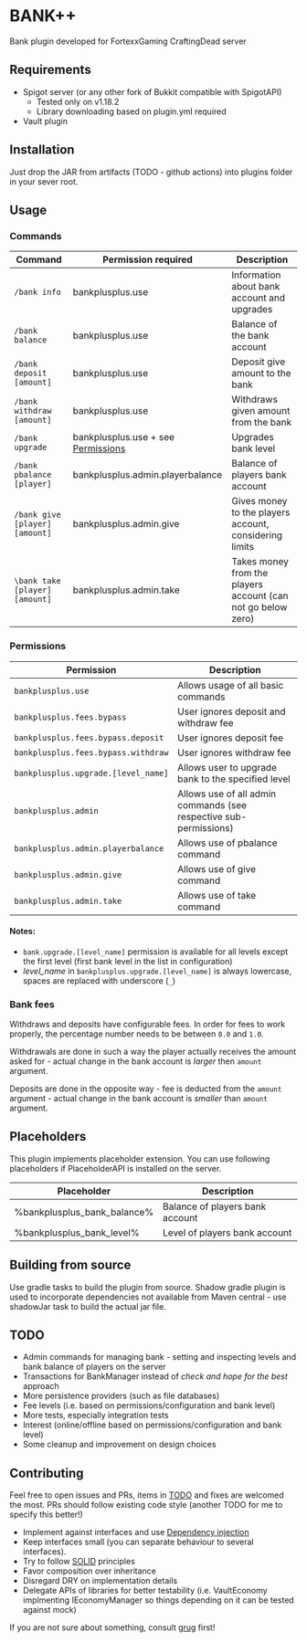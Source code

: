 # BANK++

Bank plugin developed for FortexxGaming CraftingDead server

## Requirements

- Spigot server (or any other fork of Bukkit compatible with SpigotAPI)
    - Tested only on v1.18.2
    - Library downloading based on plugin.yml required
- Vault plugin

## Installation

Just drop the JAR from artifacts (TODO - github actions) into plugins folder in your sever root.

## Usage

### Commands

| Command                          | Permission required                                | Description                                                    |
|----------------------------------|----------------------------------------------------|----------------------------------------------------------------|
| `/bank info`                     | bankplusplus.use                                   | Information about bank account and upgrades                    |
| `/bank balance`                  | bankplusplus.use                                   | Balance of the bank account                                    |
| `/bank deposit [amount]`         | bankplusplus.use                                   | Deposit give amount to the bank                                |
| `/bank withdraw [amount]`        | bankplusplus.use                                   | Withdraws given amount from the bank                           |
| `/bank upgrade`                  | bankplusplus.use + see [Permissions](#permissions) | Upgrades bank level                                            |
| `/bank pbalance [player]`        | bankplusplus.admin.playerbalance                   | Balance of players bank account                                |
| `/bank give [player] [amount]`   | bankplusplus.admin.give                            | Gives money to the players account, considering limits         |
| `\bank take [player] [amount]`   | bankplusplus.admin.take                            | Takes money from the players account (can not go below zero)   |

### Permissions

| Permission                          | Description                                                       |
|-------------------------------------|-------------------------------------------------------------------|
| `bankplusplus.use`                  | Allows usage of all basic commands                                |
| `bankplusplus.fees.bypass`          | User ignores deposit and withdraw fee                             |
| `bankplusplus.fees.bypass.deposit`  | User ignores deposit fee                                          |
| `bankplusplus.fees.bypass.withdraw` | User ignores withdraw fee                                         |
| `bankplusplus.upgrade.[level_name]` | Allows user to upgrade bank to the specified level                |
| `bankplusplus.admin`                | Allows use of all admin commands (see respective sub-permissions) |
| `bankplusplus.admin.playerbalance`  | Allows use of pbalance command                                    |
| `bankplusplus.admin.give`           | Allows use of give command                                        |
| `bankplusplus.admin.take`           | Allows use of take command                                        |

#### Notes:

- `bank.upgrade.[level_name]` permission is available for all levels except the first level
  (first bank level in the list in configuration)
- *level_name* in `bankplusplus.upgrade.[level_name]` is always lowercase, spaces are replaced with underscore (`_`)

### Bank fees

Withdraws and deposits have configurable fees. In order for fees to work properly, the percentage number needs to
be between `0.0` and `1.0`.

Withdrawals are done in such a way the player actually receives the amount asked for - actual change in the bank account is
*larger* then `amount` argument.

Deposits are done in the opposite way - fee is deducted from the `amount` argument - actual change in the bank account is
*smaller* than `amount` argument.

## Placeholders

This plugin implements placeholder extension.
You can use following placeholders if PlaceholderAPI is installed
on the server.

| Placeholder                 | Description                     |
|-----------------------------|---------------------------------|
| %bankplusplus_bank_balance% | Balance of players bank account |
| %bankplusplus_bank_level%   | Level of players bank account   |   

## Building from source

Use gradle tasks to build the plugin from source. Shadow gradle plugin is
used to incorporate dependencies not available from Maven central - use
shadowJar task to build the actual jar file.

## TODO

- Admin commands for managing bank - setting and inspecting levels and bank balance of
players on the server
- Transactions for BankManager instead of *check and hope for the best* approach
- More persistence providers (such as file databases)
- Fee levels (i.e. based on permissions/configuration and bank level)
- More tests, especially integration tests
- Interest (online/offline based on permissions/configuration and bank level)
- Some cleanup and improvement on design choices

## Contributing

Feel free to open issues and PRs, items in [TODO](#todo) and fixes are welcomed the most.
PRs should follow existing code style (another TODO for me to specify this better!)
- Implement against interfaces and use [Dependency injection](http://www.jamesshore.com/v2/blog/2006/dependency-injection-demystified)
- Keep interfaces small (you can separate behaviour to several interfaces).
- Try to follow [SOLID](https://en.wikipedia.org/wiki/SOLID) principles
- Favor composition over inheritance
- Disregard DRY on implementation details
- Delegate APIs of libraries for better testability (i.e. VaultEconomy implmenting IEconomyManager so things depending on it can be tested against mock)

If you are not sure about something, consult [grug](https://grugbrain.dev/) first!

